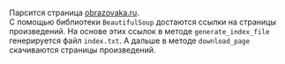 Парсится страница [obrazovaka.ru](https://obrazovaka.ru/books). <br>
С помощью библиотеки `BeautifulSoup` достаются ссылки на страницы произведений.
На основе этих ссылок в методе `generate_index_file` генерируется файл `index.txt`. А дальше в методе `download_page` скачиваются страницы произведений.